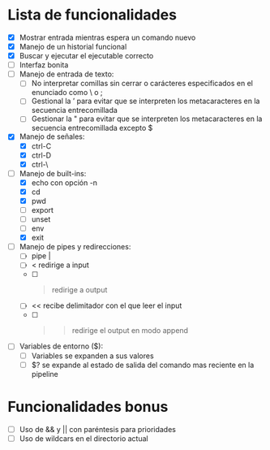 # Lista de funcionalidades

- [x] Mostrar entrada mientras espera un comando nuevo
- [x] Manejo de un historial funcional
- [x] Buscar y ejecutar el ejecutable correcto
- [ ] Interfaz bonita
- [ ] Manejo de entrada de texto:
	- [ ] No interpretar comillas sin cerrar o carácteres especificados en el enunciado como \ o ;
	- [ ] Gestional la ’ para evitar que se interpreten los metacaracteres en la secuencia entrecomillada
	- [ ] Gestionar la " para evitar que se interpreten los metacaracteres en la secuencia entrecomillada excepto $
- [x] Manejo de señales:
	- [x] ctrl-C
	- [x] ctrl-D
	- [x] ctrl-\
- [ ] Manejo de built-ins:
	- [x] echo con opción -n
	- [x] cd
	- [x] pwd
	- [ ] export
	- [ ] unset
	- [ ] env
	- [x] exit
- [ ] Manejo de pipes y redirecciones:
	- [ ] pipe |
	- [ ] < redirige a input
	- [ ] > redirige a output
	- [ ] << recibe delimitador con el que leer el input
	- [ ] >> redirige el output en modo append
- [ ] Variables de entorno ($):
	- [ ] Variables se expanden a sus valores
	- [ ] $? se expande al estado de salida del comando mas reciente en la pipeline

# Funcionalidades bonus

- [ ] Uso de && y || con paréntesis para prioridades
- [ ] Uso de wildcars en el directorio actual
